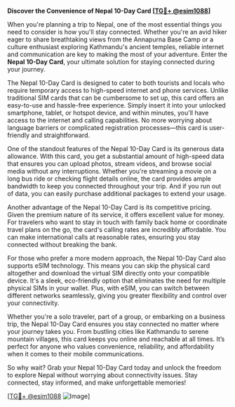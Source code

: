 **Discover the Convenience of Nepal 10-Day Card [[TG💪+ @esim1088](https://t.me/s/esim1088)]**

When you're planning a trip to Nepal, one of the most essential things you need to consider is how you'll stay connected. Whether you're an avid hiker eager to share breathtaking views from the Annapurna Base Camp or a culture enthusiast exploring Kathmandu's ancient temples, reliable internet and communication are key to making the most of your adventure. Enter the **Nepal 10-Day Card**, your ultimate solution for staying connected during your journey.

The Nepal 10-Day Card is designed to cater to both tourists and locals who require temporary access to high-speed internet and phone services. Unlike traditional SIM cards that can be cumbersome to set up, this card offers an easy-to-use and hassle-free experience. Simply insert it into your unlocked smartphone, tablet, or hotspot device, and within minutes, you'll have access to the internet and calling capabilities. No more worrying about language barriers or complicated registration processes—this card is user-friendly and straightforward.

One of the standout features of the Nepal 10-Day Card is its generous data allowance. With this card, you get a substantial amount of high-speed data that ensures you can upload photos, stream videos, and browse social media without any interruptions. Whether you're streaming a movie on a long bus ride or checking flight details online, the card provides ample bandwidth to keep you connected throughout your trip. And if you run out of data, you can easily purchase additional packages to extend your usage.

Another advantage of the Nepal 10-Day Card is its competitive pricing. Given the premium nature of its service, it offers excellent value for money. For travelers who want to stay in touch with family back home or coordinate travel plans on the go, the card's calling rates are incredibly affordable. You can make international calls at reasonable rates, ensuring you stay connected without breaking the bank.

For those who prefer a more modern approach, the Nepal 10-Day Card also supports eSIM technology. This means you can skip the physical card altogether and download the virtual SIM directly onto your compatible device. It's a sleek, eco-friendly option that eliminates the need for multiple physical SIMs in your wallet. Plus, with eSIM, you can switch between different networks seamlessly, giving you greater flexibility and control over your connectivity.

Whether you're a solo traveler, part of a group, or embarking on a business trip, the Nepal 10-Day Card ensures you stay connected no matter where your journey takes you. From bustling cities like Kathmandu to serene mountain villages, this card keeps you online and reachable at all times. It’s perfect for anyone who values convenience, reliability, and affordability when it comes to their mobile communications.

So why wait? Grab your Nepal 10-Day Card today and unlock the freedom to explore Nepal without worrying about connectivity issues. Stay connected, stay informed, and make unforgettable memories!

[[TG💪+ @esim1088](https://t.me/s/esim1088) ![Image](https://i.postimg.cc/Y0z9fWf4/image.png)]